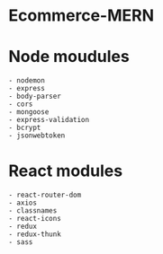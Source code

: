 # Ecommerce-MERN

# Node moudules

    - nodemon
    - express
    - body-parser
    - cors
    - mongoose
    - express-validation
    - bcrypt
    - jsonwebtoken

# React modules

    - react-router-dom
    - axios
    - classnames
    - react-icons
    - redux
    - redux-thunk
    - sass
